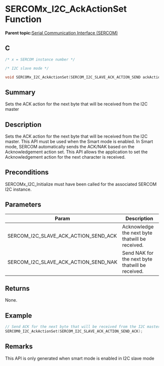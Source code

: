 # SERCOMx\_I2C\_AckActionSet Function

**Parent topic:**[Serial Communication Interface \(SERCOM\)](GUID-76AE7205-E3EF-4EE6-AC28-5153E3565982.md)

## C

```c
/* x = SERCOM instance number */

/* I2C slave mode */

void SERCOMx_I2C_AckActionSet(SERCOM_I2C_SLAVE_ACK_ACTION_SEND ackAction)
```

## Summary

Sets the ACK action for the next byte that will be received from the I2C master

## Description

Sets the ACK action for the next byte that will be received from the I2C master. This API must be used when the Smart mode is enabled. In Smart mode, SERCOM automatically sends the ACK/NAK based on the Acknowledgement action set. This API allows the application to set the Acknowledgement action for the next character is received.

## Preconditions

SERCOMx\_I2C\_Initialize must have been called for the associated SERCOM I2C instance.

## Parameters

|Param|Description|
|-----|-----------|
|SERCOM\_I2C\_SLAVE\_ACK\_ACTION\_SEND\_ACK|Acknowledge the next byte thatwill be received.|
|SERCOM\_I2C\_SLAVE\_ACK\_ACTION\_SEND\_NAK|Send NAK for the next byte thatwill be received.|

## Returns

None.

## Example

```c
// Send ACK for the next byte that will be received from the I2C master.
SERCOM0_I2C_AckActionSet(SERCOM_I2C_SLAVE_ACK_ACTION_SEND_ACK);
```

## Remarks

This API is only generated when smart mode is enabled in I2C slave mode

